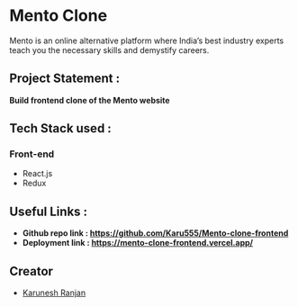 # Mento Clone 

Mento is an online alternative platform where India’s best industry experts teach you the necessary skills and demystify careers.

## Project Statement : 
**Build frontend clone of the Mento website** 

## Tech Stack used : 
### Front-end
- React.js
- Redux

## Useful Links :
- **Github repo link :  https://github.com/Karu555/Mento-clone-frontend**
- **Deployment link :  https://mento-clone-frontend.vercel.app/**


## Creator ##

- [Karunesh Ranjan](linkedin.com/in/karunesh-ranjan-6515211a0)
